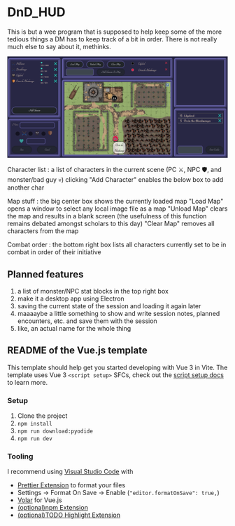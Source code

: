 # DnD_HUD

This is but a wee program that is supposed to help keep some of the more tedious things a DM has to keep track of a bit in order. There is not really much else to say about it, methinks.

![](screenshots/2023-03-17_10-02.png)

Character list
: a list of characters in the current scene (PC :crossed_swords:, NPC :shield:, and monster/bad guy :skull:)
clicking "Add Character" enables the below box to add another char

Map stuff
: the big center box shows the currently loaded map
"Load Map" opens a window to select any local image file as a map
"Unload Map" clears the map and results in a blank screen (the usefulness of this function remains debated amongst scholars to this day)
"Clear Map" removes all characters from the map

Combat order
: the bottom right box lists all characters currently set to be in combat in order of their initiative

## Planned features

1. a list of monster/NPC stat blocks in the top right box
2. make it a desktop app using Electron
3. saving the current state of the session and loading it again later
4. maaaaybe a little something to show and write session notes, planned encounters, etc. and save them with the session
5. like, an actual name for the whole thing

## README of the Vue.js template

This template should help get you started developing with Vue 3 in Vite. The template uses Vue 3 `<script setup>` SFCs, check out the [script setup docs](https://v3.vuejs.org/api/sfc-script-setup.html#sfc-script-setup) to learn more.

### Setup

1. Clone the project
2. `npm install`
3. `npm run download:pyodide`
4. `npm run dev`

### Tooling

I recommend using [Visual Studio Code](https://code.visualstudio.com/) with

- [Prettier Extension](https://marketplace.visualstudio.com/items?itemName=esbenp.prettier-vscode) to format your files
- Settings &rarr; Format On Save &rarr; Enable (`"editor.formatOnSave": true,`)
- [Volar](https://marketplace.visualstudio.com/items?itemName=johnsoncodehk.volar) for Vue.js
- [(optional)npm Extension](https://marketplace.visualstudio.com/items?itemName=eg2.vscode-npm-script)
- [(optional)TODO Highlight Extension](https://marketplace.visualstudio.com/items?itemName=wayou.vscode-todo-highlight)
